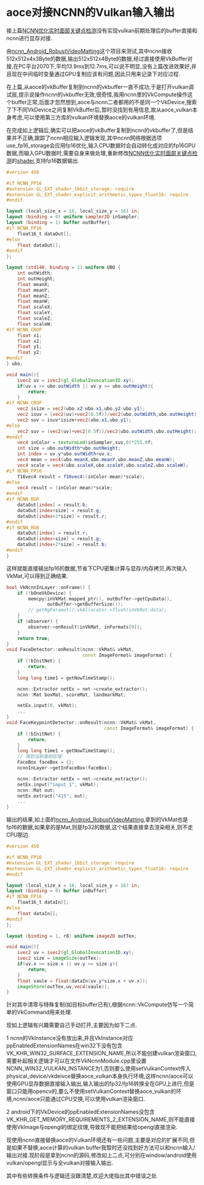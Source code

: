 # aoce对接NCNN的Vulkan输入输出

接上篇[NCNN优化实时面部关键点检测](NCNN优化实时面部关键点检测.md)没有实现vulkan前期处理后的buffer直接和ncnn进行显存对接.

由[ncnn_Android_RobustVideoMatting](https://github.com/FeiGeChuanShu/ncnn_Android_RobustVideoMatting)这个项目来测试,其中ncnn接收512x512x4x3Byte的数据,输出512x512x4Byte的数据,经过直接使用VkBuffer对接,在PC平台2070下,平均13.9ms到12.7ms,可以说不明显,没有上篇改进效果好,并且现在中间临时变量通过GPU复制应该有问题,因此只用来记录下对应过程.

在上篇,从aoce的vkBuffer复制到ncnn的vkbuffer一直不成功,于是打开vulkan调试层,提示说操作ncnn的vkbuffer无效,很奇怪,我用ncnn里的VkCompute操作这个buffer正常,后面才忽然想到,aoce与ncnn二者都用的不是同一个VkDevice,搜索了下不同VkDevice之间复制VkBuffer后,暂时没找到有用信息,故从aoce_vulkan本身考虑,可以使用第三方库的vulkan环境替换aoce的vulkan环境.

在完成如上逻辑后,确实可以把aoce的vkBuffer复制到ncnn的vkbuffer了,但是结果并不正确,跟踪了ncnn相应输入逻辑发现,其中ncnn网络根据选项use_fp16_storage会应用fp16优化,输入CPU数据时会自动转化成对应的fp16GPU数据,而输入GPU数据时,需要自身来做处理,重新修改[NCNN优化实时面部关键点检测](NCNN优化实时面部关键点检测.md)的[shader](https://github.com/xxxzhou/aoce/blob/master/glsl/source/ncnnInMat.comp),支持fp16数据输出.

```glsl
#version 450

#if NCNN_FP16
#extension GL_EXT_shader_16bit_storage: require
#extension GL_EXT_shader_explicit_arithmetic_types_float16: require
#endif

layout (local_size_x = 16, local_size_y = 16) in;
layout (binding = 0) uniform sampler2D inSampler;
layout (binding = 1) buffer outBuffer{
#if NCNN_FP16
    float16_t dataOut[]; 
#else
    float dataOut[];
#endif
};

layout (std140, binding = 2) uniform UBO {    
    int outWidth;
    int outHeight;
    float meanX;
    float meanY;
    float meanZ;
    float meanW;
    float scaleX;
    float scaleY;
    float scaleZ;
    float scaleW;
#if NCNN_CROP
    float x1;
    float x2;
    float y1;
    float y2;
#endif
} ubo;

void main(){
    ivec2 uv = ivec2(gl_GlobalInvocationID.xy);    
    if(uv.x >= ubo.outWidth || uv.y >= ubo.outHeight){
        return;
    }      
#if NCNN_CROP
    vec2 isize = vec2(ubo.x2-ubo.x1,ubo.y2-ubo.y1);
    vec2 isuv = (vec2(uv)+vec2(0.5f))/vec2(ubo.outWidth,ubo.outHeight); 
    vec2 suv = isuv*isize+vec2(ubo.x1,ubo.y1); 
#else
    vec2 suv = (vec2(uv)+vec2(0.5f))/vec2(ubo.outWidth,ubo.outHeight); 
#endif 
    vec4 inColor = textureLod(inSampler,suv,0)*255.0f;  
    int size = ubo.outWidth*ubo.outHeight;
    int index = uv.y*ubo.outWidth+uv.x;
    vec4 mean = vec4(ubo.meanX,ubo.meanY,ubo.meanZ,ubo.meanW);
    vec4 scale = vec4(ubo.scaleX,ubo.scaleY,ubo.scaleZ,ubo.scaleW);
#if NCNN_FP16    
    f16vec4 result = f16vec4((inColor-mean)*scale);
#else
    vec4 result = (inColor-mean)*scale;
#endif
#if NCNN_BGR    
    dataOut[index] = result.b;
    dataOut[index+size] = result.g;
    dataOut[index+2*size] = result.r;
#endif
#if NCNN_RGB
    dataOut[index] = result.r;
    dataOut[index+size] = result.g;
    dataOut[index+2*size] = result.b;
#endif
}
```

这样就能直接输出fp16的数据,节省下CPU密集计算与显存/内存拷贝,再次输入VkMat,可以得到正确结果.

``` c++
bool VkNcnnInLayer::onFrame() {
    if (!bOneVkDevice) {
        memcpy(inVkMat.mapped_ptr(), outBuffer->getCpuData(),
               outBuffer->getBufferSize());
        // getNgParamet().vkAllocator->flush(inVkMat.data);
    }
    if (observer) {
        observer->onResult(inVkMat, inFormats[0]);
    }
    return true;
}
void FaceDetector::onResult(ncnn::VkMat& vkMat,
                            const ImageFormat& imageFormat) {
    if (!bInitNet) {
        return;
    }
    long long time1 = getNowTimeStamp();

    ncnn::Extractor netEx = net->create_extractor();
    ncnn::Mat boxMat, scoreMat, landmarkMat;

    netEx.input(0, vkMat);
    ...
}    
void FaceKeypointDetector::onResult(ncnn::VkMat& vkMat,
                                    const ImageFormat& imageFormat) {
    if (!bInitNet) {
        return;
    }
    long long time1 = getNowTimeStamp();
    // 得到当前面部区域
    FaceBox faceBox = {};
    ncnnInLayer->getInFaceBox(faceBox);

    ncnn::Extractor netEx = net->create_extractor();
    netEx.input("input_1", vkMat);
    ncnn::Mat out;
    netEx.extract("415", out);
    ...
} 
```

输出的结果,如上面的[ncnn_Android_RobustVideoMatting](https://github.com/FeiGeChuanShu/ncnn_Android_RobustVideoMatting),拿到的VkMat也是fp16的数据,如果拿的是Mat,则是fp32的数据,这个结果直接拿去渲染相关,则不走CPU那边.

```glsl
#version 450

#if NCNN_FP16
#extension GL_EXT_shader_16bit_storage: require
#extension GL_EXT_shader_explicit_arithmetic_types_float16: require
#endif

layout (local_size_x = 16, local_size_y = 16) in;
layout (binding = 0) buffer inBuffer{
#if NCNN_FP16
    float16_t dataIn[]; 
#else
    float dataIn[];
#endif
};

layout (binding = 1, r8) uniform image2D outTex;

void main(){
    ivec2 uv = ivec2(gl_GlobalInvocationID.xy);
    ivec2 size = imageSize(outTex);
    if(uv.x >= size.x || uv.y >= size.y){
        return;
    } 
    float vaule = float(dataIn[uv.y*size.x + uv.x]);
    imageStore(outTex,uv,vec4(vaule));  
}
```

针对其中清零与特殊复制(如目标buffer已有),根据ncnn::VkCompute仿写一个简单的VkCommand用来处理.

现如上逻辑有兴趣需要自己手动打开,主要因为如下二点.

1 ncnn的VkInstance没有放出来,并且VkInstance对应ppEnabledExtensionNames在win32下没有包含VK_KHR_WIN32_SURFACE_EXTENSION_NAME,所以不能创建vulkan渲染窗口,需要补起相关逻辑才可以在文件VkNcnnModule.cpp里设置NCNN_WIN32_VULKAN_INSTANCE为1,否则要么使用setVulkanContext传入physical_device/vkdeivce替换aoce_vulkan本身执行环境,这样ncnn/aoce可以使用GPU显存数据直接输入输出,输入输出的fp32/fp16转换全在GPU上进行,但是窗口只能用opencv的,要么不使用setVulkanContext替换aoce_vulkan的环境,ncnn/aoce只能通过CPU交换,可以使用vulkan渲染窗口.

2 android下的VkDevice的ppEnabledExtensionNames没包含VK_KHR_GET_MEMORY_REQUIREMENTS_2_EXTENSION_NAME,则不能直接使用VkImage与opengl的绑定纹理,导致现不能把结果给opengl直接渲染.

现使用ncnn直接替换aoce的Vulkan环境还有一些问题,主要是对应的扩展不同,但是如果不替换,aoce计算的vulkan buffer我暂时还没找到好方法可以和ncnn输入/输出对接.现阶段是拿到ncnn的源码,修改如上二点,可分别在window/android使用vulkan/opengl显示与全vulkan对接输入输出.

其中有些转换条件与逻辑还没跟清楚,欢迎大佬指出其中错误之处.
